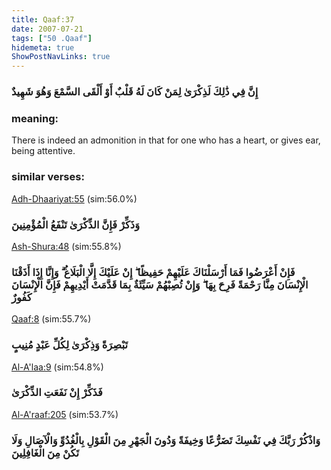 ```yaml
---
title: Qaaf:37
date: 2007-07-21
tags: ["50 .Qaaf"]
hidemeta: true 
ShowPostNavLinks: true 
---
```

### إِنَّ فِي ذَٰلِكَ لَذِكْرَىٰ لِمَنْ كَانَ لَهُ قَلْبٌ أَوْ أَلْقَى السَّمْعَ وَهُوَ شَهِيدٌ
### meaning: 
There is indeed an admonition in that for one who has a heart, or gives ear, being attentive.
### similar verses: 

[Adh-Dhaariyat:55](/51/55) (sim:56.0%)

### وَذَكِّرْ فَإِنَّ الذِّكْرَىٰ تَنْفَعُ الْمُؤْمِنِينَ

[Ash-Shura:48](/42/48) (sim:55.8%)

### فَإِنْ أَعْرَضُوا فَمَا أَرْسَلْنَاكَ عَلَيْهِمْ حَفِيظًا ۖ إِنْ عَلَيْكَ إِلَّا الْبَلَاغُ ۗ وَإِنَّا إِذَا أَذَقْنَا الْإِنْسَانَ مِنَّا رَحْمَةً فَرِحَ بِهَا ۖ وَإِنْ تُصِبْهُمْ سَيِّئَةٌ بِمَا قَدَّمَتْ أَيْدِيهِمْ فَإِنَّ الْإِنْسَانَ كَفُورٌ

[Qaaf:8](/50/8) (sim:55.7%)

### تَبْصِرَةً وَذِكْرَىٰ لِكُلِّ عَبْدٍ مُنِيبٍ

[Al-A'laa:9](/87/9) (sim:54.8%)

### فَذَكِّرْ إِنْ نَفَعَتِ الذِّكْرَىٰ

[Al-A'raaf:205](/7/205) (sim:53.7%)

### وَاذْكُرْ رَبَّكَ فِي نَفْسِكَ تَضَرُّعًا وَخِيفَةً وَدُونَ الْجَهْرِ مِنَ الْقَوْلِ بِالْغُدُوِّ وَالْآصَالِ وَلَا تَكُنْ مِنَ الْغَافِلِينَ

